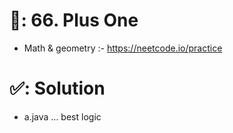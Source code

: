 # 📄: 66. Plus One

<!-- - 0_asdf :- https://github.com/withrvr/DSA-Final-450-Sheet -->
- Math & geometry :- https://neetcode.io/practice

# ✅: Solution

- a.java ... best logic
